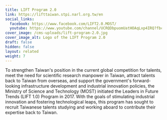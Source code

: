 ```yaml
---
title: LIFT Program 2.0
link: https://lifttaiwan.stpi.narl.org.tw/en
social_links:
  facebook: https://www.facebook.com/LIFT2.0.MOST/
  youtube: https://www.youtube.com/channel/UCRQDbpuomUatHOAqLxp4IRQ?fbclid=IwAR0KNkJI2YyMMbc262xbWPWIPVe2SClKJmKPg7P8pN1UqC70KRuPYpFK5fQ
cover_image: /cms-uploads/lift-program-2.0.jpg
cover_image_alt: Logo of the LIFT Program 2.0
draft: false
hidden: false
layout: related
weight: 7
---
```

To strengthen Taiwan's position in the current global competition for talents, meet the need for scientific research manpower in Taiwan, attract talents back to Taiwan from overseas, and support the government's forward-looking infrastructure development and industrial innovation policies, the Ministry of Science and Technology (MOST) initiated the Leaders in Future Trends (LIFT 1.0) Program in 2017. With the goals of stimulating industrial innovation and fostering technological leaps, this program has sought to recruit Taiwanese talents studying and working aboard to contribute their expertise back to Taiwan.
